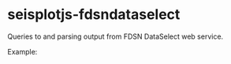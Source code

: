 # seisplotjs-fdsndataselect
Queries to and parsing output from FDSN DataSelect web service.


Example:




